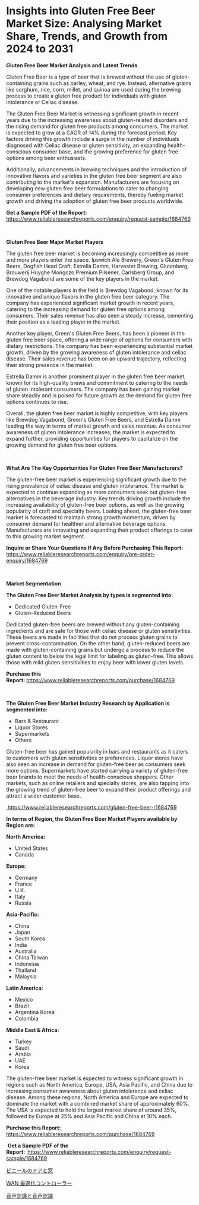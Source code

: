 <p><h1>Insights into Gluten Free Beer Market Size: Analysing Market Share, Trends, and Growth from 2024 to 2031</h1></p><p><strong>Gluten Free Beer Market Analysis and Latest Trends</strong></p>
<p><p>Gluten Free Beer is a type of beer that is brewed without the use of gluten-containing grains such as barley, wheat, and rye. Instead, alternative grains like sorghum, rice, corn, millet, and quinoa are used during the brewing process to create a gluten free product for individuals with gluten intolerance or Celiac disease.</p><p>The Gluten Free Beer Market is witnessing significant growth in recent years due to the increasing awareness about gluten-related disorders and the rising demand for gluten free products among consumers. The market is expected to grow at a CAGR of 14% during the forecast period. Key factors driving this growth include a surge in the number of individuals diagnosed with Celiac disease or gluten sensitivity, an expanding health-conscious consumer base, and the growing preference for gluten free options among beer enthusiasts.</p><p>Additionally, advancements in brewing techniques and the introduction of innovative flavors and varieties in the gluten free beer segment are also contributing to the market's expansion. Manufacturers are focusing on developing new gluten free beer formulations to cater to changing consumer preferences and dietary requirements, thereby fueling market growth and driving the adoption of gluten free beer products worldwide.</p></p>
<p><strong>Get a Sample PDF of the Report:&nbsp;</strong> <a href="https://www.reliableresearchreports.com/enquiry/request-sample/1684769">https://www.reliableresearchreports.com/enquiry/request-sample/1684769</a></p>
<p>&nbsp;</p>
<p><strong>Gluten Free Beer Major Market Players</strong></p>
<p><p>The gluten free beer market is becoming increasingly competitive as more and more players enter the space. Ipswich Ale Brewery, Green's Gluten Free Beers, Dogfish Head Craft, Estrella Damm, Harvester Brewing, Glutenberg, Brouwerij Huyghe Mongozo Premium Pilsener, Carlsberg Group, and Brewdog Vagabond are some of the key players in the market.</p><p>One of the notable players in the field is Brewdog Vagabond, known for its innovative and unique flavors in the gluten free beer category. The company has experienced significant market growth in recent years, catering to the increasing demand for gluten free options among consumers. Their sales revenue has also seen a steady increase, cementing their position as a leading player in the market.</p><p>Another key player, Green's Gluten Free Beers, has been a pioneer in the gluten free beer space, offering a wide range of options for consumers with dietary restrictions. The company has been experiencing substantial market growth, driven by the growing awareness of gluten intolerance and celiac disease. Their sales revenue has been on an upward trajectory, reflecting their strong presence in the market.</p><p>Estrella Damm is another prominent player in the gluten free beer market, known for its high-quality brews and commitment to catering to the needs of gluten intolerant consumers. The company has been gaining market share steadily and is poised for future growth as the demand for gluten free options continues to rise.</p><p>Overall, the gluten free beer market is highly competitive, with key players like Brewdog Vagabond, Green's Gluten Free Beers, and Estrella Damm leading the way in terms of market growth and sales revenue. As consumer awareness of gluten intolerance increases, the market is expected to expand further, providing opportunities for players to capitalize on the growing demand for gluten free beer options.</p></p>
<p>&nbsp;</p>
<p><strong>What Are The Key Opportunities For Gluten Free Beer Manufacturers?</strong></p>
<p><p>The gluten-free beer market is experiencing significant growth due to the rising prevalence of celiac disease and gluten intolerance. The market is expected to continue expanding as more consumers seek out gluten-free alternatives in the beverage industry. Key trends driving growth include the increasing availability of gluten-free beer options, as well as the growing popularity of craft and specialty beers. Looking ahead, the gluten-free beer market is forecasted to maintain strong growth momentum, driven by consumer demand for healthier and alternative beverage options. Manufacturers are innovating and expanding their product offerings to cater to this growing market segment.</p></p>
<p><strong>Inquire or Share Your Questions If Any Before Purchasing This Report:</strong> <a href="https://www.reliableresearchreports.com/enquiry/pre-order-enquiry/1684769">https://www.reliableresearchreports.com/enquiry/pre-order-enquiry/1684769</a></p>
<p>&nbsp;</p>
<p><strong>Market Segmentation</strong></p>
<p><strong>The Gluten Free Beer Market Analysis by types is segmented into:</strong></p>
<p><ul><li>Dedicated Gluten-Free</li><li>Gluten-Reduced Beers</li></ul></p>
<p><p>Dedicated gluten-free beers are brewed without any gluten-containing ingredients and are safe for those with celiac disease or gluten sensitivities. These beers are made in facilities that do not process gluten grains to prevent cross-contamination. On the other hand, gluten-reduced beers are made with gluten-containing grains but undergo a process to reduce the gluten content to below the legal limit for labeling as gluten-free. This allows those with mild gluten sensitivities to enjoy beer with lower gluten levels.</p></p>
<p><strong>Purchase this Report:&nbsp;</strong><a href="https://www.reliableresearchreports.com/purchase/1684769">https://www.reliableresearchreports.com/purchase/1684769</a></p>
<p>&nbsp;</p>
<p><strong>The Gluten Free Beer Market Industry Research by Application is segmented into:</strong></p>
<p><ul><li>Bars & Restaurant</li><li>Liquor Stores</li><li>Supermarkets</li><li>Others</li></ul></p>
<p><p>Gluten-free beer has gained popularity in bars and restaurants as it caters to customers with gluten sensitivities or preferences. Liquor stores have also seen an increase in demand for gluten-free beer as consumers seek more options. Supermarkets have started carrying a variety of gluten-free beer brands to meet the needs of health-conscious shoppers. Other markets, such as online retailers and specialty stores, are also tapping into the growing trend of gluten-free beer to expand their product offerings and attract a wider customer base.</p></p>
<p><a href="https://www.reliableresearchreports.com/gluten-free-beer-r1684769">&nbsp;https://www.reliableresearchreports.com/gluten-free-beer-r1684769</a></p>
<p><strong>In terms of Region, the Gluten Free Beer Market Players available by Region are:</strong></p>
<p>
    <p> <strong> North America: </strong>
        <ul>
            <li>United States</li>
            <li>Canada</li>
        </ul>
        </p> 
    <p> <strong> Europe: </strong>
        <ul>
            <li>Germany</li>
            <li>France</li>
            <li>U.K.</li>
            <li>Italy</li>
            <li>Russia</li>
        </ul>
        </p> 
    <p> <strong> Asia-Pacific: </strong>
        <ul>
            <li>China</li>
            <li>Japan</li>
            <li>South Korea</li>
            <li>India</li>
            <li>Australia</li>
            <li>China Taiwan</li>
            <li>Indonesia</li>
            <li>Thailand</li>
            <li>Malaysia</li>
        </ul>
        </p> 
    <p> <strong> Latin America: </strong>
        <ul>
            <li>Mexico</li>
            <li>Brazil</li>
            <li>Argentina Korea</li>
            <li>Colombia</li>
        </ul>
        </p> 
    <p> <strong> Middle East & Africa: </strong>
        <ul>
            <li>Turkey</li>
            <li>Saudi</li>
            <li>Arabia</li>
            <li>UAE</li>
            <li>Korea</li>
        </ul>
    </p>
    </p>
<p><p>The gluten-free beer market is expected to witness significant growth in regions such as North America, Europe, USA, Asia Pacific, and China due to increasing consumer awareness about gluten intolerance and celiac disease. Among these regions, North America and Europe are expected to dominate the market with a combined market share of approximately 60%. The USA is expected to hold the largest market share of around 35%, followed by Europe at 25% and Asia Pacific and China at 10% each.</p></p>
<p><strong>Purchase this Report: </strong><a href="https://www.reliableresearchreports.com/purchase/1684769">https://www.reliableresearchreports.com/purchase/1684769</a></p>
<p>&nbsp;<strong>Get a Sample PDF of the Report:&nbsp;&nbsp;</strong><a href="https://www.reliableresearchreports.com/enquiry/request-sample/1684769">https://www.reliableresearchreports.com/enquiry/request-sample/1684769</a></p>
<p><strong></strong></p>
<p><p><a href="https://github.com/oqoeusbvpadwjs08/Market-Research-Report-List-1/blob/main/849469317993.md">ビニールのドアと窓</a></p><p><a href="https://github.com/oqoeusbvpadwjs08/Market-Research-Report-List-1/blob/main/869414117999.md">WAN 最適化コントローラー</a></p><p><a href="https://github.com/CloydAbbott2023/Market-Research-Report-List-1/blob/main/633195817998.md">音声認識と音声認識</a></p></p>